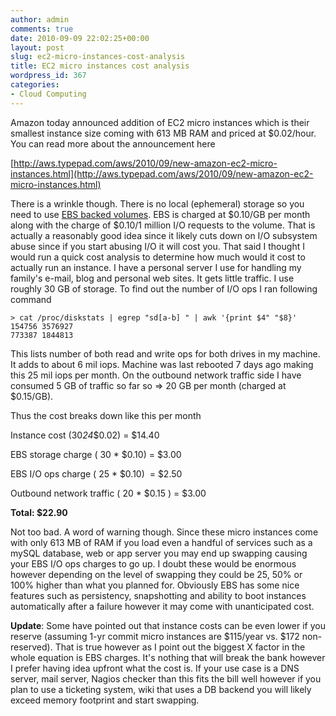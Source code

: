 ```yaml
---
author: admin
comments: true
date: 2010-09-09 22:02:25+00:00
layout: post
slug: ec2-micro-instances-cost-analysis
title: EC2 micro instances cost analysis
wordpress_id: 367
categories:
- Cloud Computing
---
```


Amazon today announced addition of EC2 micro instances which is their smallest instance size coming with 613 MB RAM and priced at $0.02/hour. You can read more about the announcement here

[http://aws.typepad.com/aws/2010/09/new-amazon-ec2-micro-instances.html](http://aws.typepad.com/aws/2010/09/new-amazon-ec2-micro-instances.html)

There is a wrinkle though. There is no local (ephemeral) storage so you need to use [EBS backed volumes](http://aws.typepad.com/aws/2009/12/new-amazon-ec2-feature-boot-from-elastic-block-store.html). EBS is charged at $0.10/GB per month along with the charge of $0.10/1 million I/O requests to the volume. That is actually a reasonably good idea since it likely cuts down on I/O subsystem abuse since if you start abusing I/O it will cost you. That said I thought I would run a quick cost analysis to determine how much would it cost to actually run an instance. I have a personal server I use for handling my family's e-mail, blog and personal web sites. It gets little traffic. I use roughly 30 GB of storage. To find out the number of I/O ops I ran following command

    
    > cat /proc/diskstats | egrep "sd[a-b] " | awk '{print $4" "$8}'
    154756 3576927
    773387 1844813


This lists number of both read and write ops for both drives in my machine. It adds to about 6 mil iops. Machine was last rebooted 7 days ago making this 25 mil iops per month. On the outbound network traffic side I have consumed 5 GB of traffic so far so => 20 GB per month (charged at $0.15/GB).

Thus the cost breaks down like this per month

Instance cost (30*24*$0.02) = $14.40

EBS storage charge ( 30 * $0.10) = $3.00

EBS I/O ops charge ( 25 * $0.10)  = $2.50

Outbound network traffic ( 20 * $0.15 ) = $3.00

**Total: $22.90**

Not too bad. A word of warning though. Since these micro instances come with only 613 MB of RAM if you load even a handful of services such as a mySQL database, web or app server you may end up swapping causing your EBS I/O ops charges to go up. I doubt these would be enormous however depending on the level of swapping they could be 25, 50% or 100% higher than what you planned for. Obviously EBS has some nice features such as persistency, snapshotting and ability to boot instances automatically after a failure however it may come with unanticipated cost.

**Update**: Some have pointed out that instance costs can be even lower if you reserve (assuming 1-yr commit micro instances are $115/year vs. $172 non-reserved). That is true however as I point out the biggest X factor in the whole equation is EBS charges. It's nothing that will break the bank however I prefer having idea upfront what the cost is. If your use case is a DNS server, mail server, Nagios checker than this fits the bill well however if you plan to use a ticketing system, wiki that uses a DB backend you will likely exceed memory footprint and start swapping.
